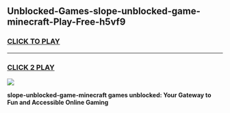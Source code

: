 
## Unblocked-Games-slope-unblocked-game-minecraft-Play-Free-h5vf9
<h3>
<a href="https://premium76.site?title=slope-unblocked-game-minecraft&ref=21A">CLICK TO PLAY</a></h3>
<hr>

<h3>
<a href="https://premium76.site?title=slope-unblocked-game-minecraft&ref=21A">CLICK 2 PLAY</a>
  
</h3>

<a href="https://premium76.site?title=slope-unblocked-game-minecraft&ref=21A"><img src="https://clearcache.store/games.png"></a>


**slope-unblocked-game-minecraft games unblocked: Your Gateway to Fun and Accessible Online Gaming**
